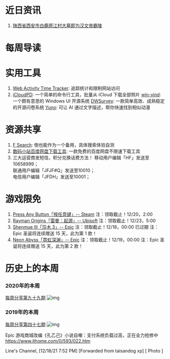 # 近日资讯

1. [陕西省西安市白鹿原江村大墓即为汉文帝霸陵](http://wwj.zj.gov.cn/art/2021/12/14/art_1639078_58878647.html)

# 每周导读

# 实用工具

1. [Web Activity Time Tracker](https://github.com/Stigmatoz/web-activity-time-tracker): 追踪统计和限制网站访问
2. [iCloudPD](https://github.com/icloud-photos-downloader/icloud_photos_downloader): 一个简单的命令行工具，批量从 iCloud 下载全部照片
[win-vind](https://github.com/pit-ray/win-vind): 一个颇有意思的 Windows UI 开源系统
[DWSurvey](https://github.com/wkeyuan/DWSurvey): 一款简单高效、成熟稳定的开源问卷系统
[Yuno](https://github.com/IAmPara0x/Yuno): 可让 AI 通过文字描述，帮你快速找到相似动漫


# 资源共享

1. [F Search](https://fsou.cc/): 倒也能作为一个备用，具体搜索体验自测
2. [数码小站百度网盘下载工具](https://www.123pan.com/s/A6cA-10HJh): 一款免费的百度网盘不限速下载工具
3. 三大运营商发短信，积分兑换话费方法！
移动用户编辑「HF」发送至10658999；  
联通用户编辑「JFJF#Q」发送至10010；  
电信用户编辑「JFDH」发送至10001；  

# 游戏限免

1. [Press Any Button「按任意键」-- Steam](https://store.steampowered.com/app/1448030/Press_Any_Button/)
注：领取截止！12/20，2:00
2. [Rayman Origins「雷曼：起源」-- Ubisoft](https://store.ubi.com/cn/%E9%9B%B7%E6%9B%BC%EF%BC%9A%E8%B5%B7%E6%BA%90/5704fac688a7e32b078b4676.html)
注：领取截止！12/23，5:00
3. [Shenmue III「莎木 3」-- Epic](https://www.epicgames.com/store/en-US/p/neon-abyss)
注：领取截止！12/18，00:00 已过期
注：Epic 圣诞将连续赠送 15 天，此为第 1 款！
4. [Neon Abyss「霓虹深渊」-- Epic](https://www.epicgames.com/store/en-US/p/neon-abyss)
注：领取截止！12/19，00:00
注：Epic 圣诞将连续赠送 15 天，此为第 2 款！

# 历史上的本周

### 2020年的本周

[每周分享第九十九期](https://mp.weixin.qq.com/s/57ROcAeXu3I2VyZZ05V9dA)
![img](https://mmbiz.qpic.cn/sz_mmbiz_jpg/pDARXZuibAKRDpc9f152KHbjxGz8ZPX7sRjGRGI4qOoPbVgjbLlQX1Y1yUNvgj2MJ3AT7dK6VianvGJgBfqR42hw/640?wx_fmt=jpeg&tp=webp&wxfrom=5&wx_lazy=1&wx_co=1)

### 2019年的本周

[每周分享第四十七期](已删除)
![img](https://mmbiz.qpic.cn/sz_mmbiz_png/pDARXZuibAKQ3EcdurHjxgl912UdPbbmq0qRway7PicyGOrvC3szNdTseibB0byYic85zEElibjBU6zva6syoVfSzrg/640?wx_fmt=jpeg&tp=webp&wxfrom=5&wx_lazy=1&wx_co=1)




Epic 游戏商城改编《孔乙己》小说自嘲：支付系统负载过高，正在全力抢修中
https://www.ithome.com/0/593/022.htm

Line's Channel, [12/18/21 7:52 PM]
[Forwarded from taisandog xp]
[ Photo ]

